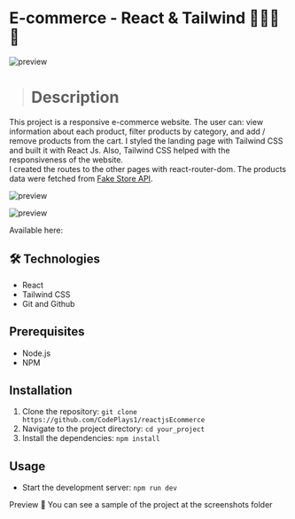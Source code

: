 # E-commerce - React & Tailwind 🛒👜🛒👜

![preview](./.github/preview_intro.gif)

> # Description 

This project is a responsive e-commerce website. The user can: view information about each product, filter products by category, and add / remove products from the cart. 
I styled the landing page with Tailwind CSS and built it with React Js. Also, Tailwind CSS helped with the responsiveness of the website.   
I created the routes to the other pages with react-router-dom.
The products data were fetched from [Fake Store API](https://fakestoreapi.com/).   


![preview](./.github/preview_products.gif)

![preview](./.github/preview_responsiveness.gif)

Available here:

## 🛠️ Technologies 

- React 
- Tailwind CSS
- Git and Github

## Prerequisites

- Node.js
- NPM

## Installation

1. Clone the repository: `git clone https://github.com/CodePlays1/reactjsEcommerce`
2. Navigate to the project directory: `cd your_project`
3. Install the dependencies: `npm install`

## Usage

- Start the development server: `npm run dev`
  
Preview 📸
You can see a sample of the project at the screenshots folder


